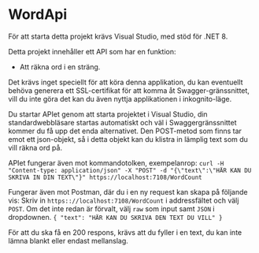 # WordApi

För att starta detta projekt krävs Visual Studio, med stöd för .NET 8.

Detta projekt innehåller ett API som har en funktion:
- Att räkna ord i en sträng.

Det krävs inget speciellt för att köra denna applikation, du kan eventuellt behöva generera ett SSL-certifikat för att komma åt Swagger-gränssnittet, 
vill du inte göra det kan du även nyttja applikationen i inkognito-läge.

Du startar APIet genom att starta projektet i Visual Studio, din standardwebbläsare startas automatiskt och väl i Swaggergränssnittet kommer du
få upp det enda alternativet. Den POST-metod som finns tar emot ett json-objekt, så i detta objekt kan du klistra in lämplig text som du vill räkna
ord på.

APIet fungerar även mot kommandotolken, exempelanrop:
``curl -H "Content-type: application/json" -X "POST" -d "{\"text\":\"HÄR KAN DU SKRIVA IN DIN TEXT\"}" https://localhost:7108/WordCount``

Fungerar även mot Postman, där du i en ny request kan skapa på följande vis:
Skriv in ``https:://localhost:7108/WordCount`` i addressfältet och välj ``POST``.
Om det inte redan är förvalt, välj ``raw`` som input samt ``JSON`` i dropdownen.
``{
    "text": "HÄR KAN DU SKRIVA DEN TEXT DU VILL"
}``

För att du ska få en 200 respons, krävs att du fyller i en text, du kan inte lämna blankt eller endast mellanslag.
